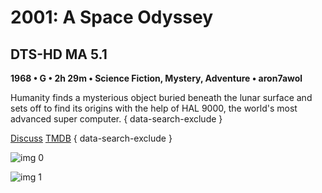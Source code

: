 # 2001: A Space Odyssey

## DTS-HD MA 5.1

**1968 • G • 2h 29m • Science Fiction, Mystery, Adventure • aron7awol**

Humanity finds a mysterious object buried beneath the lunar surface and sets off to find its origins with the help of HAL 9000, the world's most advanced super computer.
{ data-search-exclude }

[Discuss](https://www.avsforum.com/threads/bass-eq-for-filtered-movies.2995212/post-57027550)  [TMDB](https://www.themoviedb.org/movie/62)
{ data-search-exclude }

![img 0](https://i.imgur.com/Vm71XNd.jpg)

![img 1](https://i.imgur.com/XPThgvC.png)

